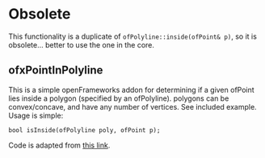 # Obsolete

This functionality is a duplicate of `ofPolyline::inside(ofPoint& p)`, so it is obsolete... better to use the one in the core.


## ofxPointInPolyline

This is a simple openFrameworks addon for determining if a given ofPoint lies inside a polygon (specified by an ofPolyline). polygons can be convex/concave, and have any number of vertices. See included example. Usage is simple:

	bool isInside(ofPolyline poly, ofPoint p);
	
Code is adapted from [this link](http://www.geeksforgeeks.org/how-to-check-if-a-given-point-lies-inside-a-polygon/).